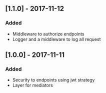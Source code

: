 ## [1.1.0] - 2017-11-12
### Added
- Middleware to authorize endpoints
- Logger and a middleware to log all request

## [1.0.0] - 2017-11-11
### Added
- Security to endpoints using jwt strategy
- Layer for mediators

